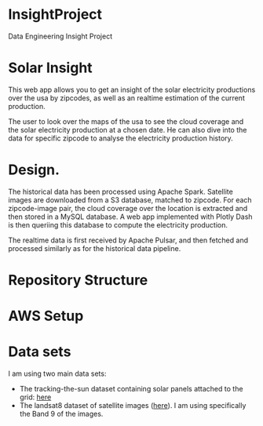 # InsightProject
Data Engineering Insight Project
<h1>
Solar Insight
</h1>


<p>This web app allows you to get an insight of the solar electricity productions over the usa by zipcodes, as well as an realtime estimation of the current production.</p>

<p>The user to look over the maps of the usa to see the cloud coverage and the solar electricity production at a chosen date. He can also dive into the data for specific zipcode to analyse the electricity production history.</p>

<h1>
Design.
</h1>

<p>The historical data has been processed using Apache Spark. Satellite images are downloaded from a S3 database, matched to zipcode. For each zipcode-image pair, the cloud coverage over the location is extracted and then stored in a MySQL database. A web app implemented with Plotly Dash is then queriing this database to compute the electricity production.</p>

<p>The realtime data is first received by Apache Pulsar, and then fetched and processed similarly as for the historical data pipeline.</p>

<h1>
Repository Structure
</h1>

<h1>
AWS Setup
</h1>

<h1>
Data sets
</h1>

<p>I am using two main data sets:</p>
<ul>
<li>The tracking-the-sun dataset containing solar panels attached to the grid: <a href="https://emp.lbl.gov/tracking-the-sun/" >here</a></li>
<li> The landsat8 dataset of satellite images (<a href="https://registry.opendata.aws/landsat-8/">here</a>). I am using specifically the Band 9 of the images.</li>
</ul>

